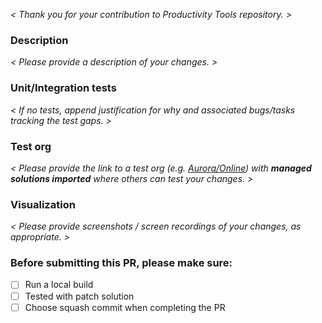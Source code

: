 _< Thank you for your contribution to Productivity Tools repository. >_

### Description
_< Please provide a description of your changes. >_

### Unit/Integration tests
_< If no tests, append justification for why and associated bugs/tasks tracking the test gaps. >_

### Test org
_< Please provide the link to a test org (e.g. [Aurora/Online](https://portal.microsoftaurora365.com/)) with **managed solutions imported** where others can test your changes. >_

### Visualization
_< Please provide screenshots / screen recordings of your changes, as appropriate. >_

### Before submitting this PR, please make sure:
- [ ] Run a local build
- [ ] Tested with patch solution
- [ ] Choose squash commit when completing the PR